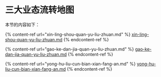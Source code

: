 # 三大业态流转地图

本节的内容如下：

{% content-ref url="xin-ling-shou-quan-yu-liu-zhuan.md" %}
[xin-ling-shou-quan-yu-liu-zhuan.md](xin-ling-shou-quan-yu-liu-zhuan.md)
{% endcontent-ref %}

{% content-ref url="gao-ke-dan-jia-quan-yu-liu-zhuan.md" %}
[gao-ke-dan-jia-quan-yu-liu-zhuan.md](gao-ke-dan-jia-quan-yu-liu-zhuan.md)
{% endcontent-ref %}

{% content-ref url="yong-hu-liu-cun-bian-xian-fang-an.md" %}
[yong-hu-liu-cun-bian-xian-fang-an.md](yong-hu-liu-cun-bian-xian-fang-an.md)
{% endcontent-ref %}
